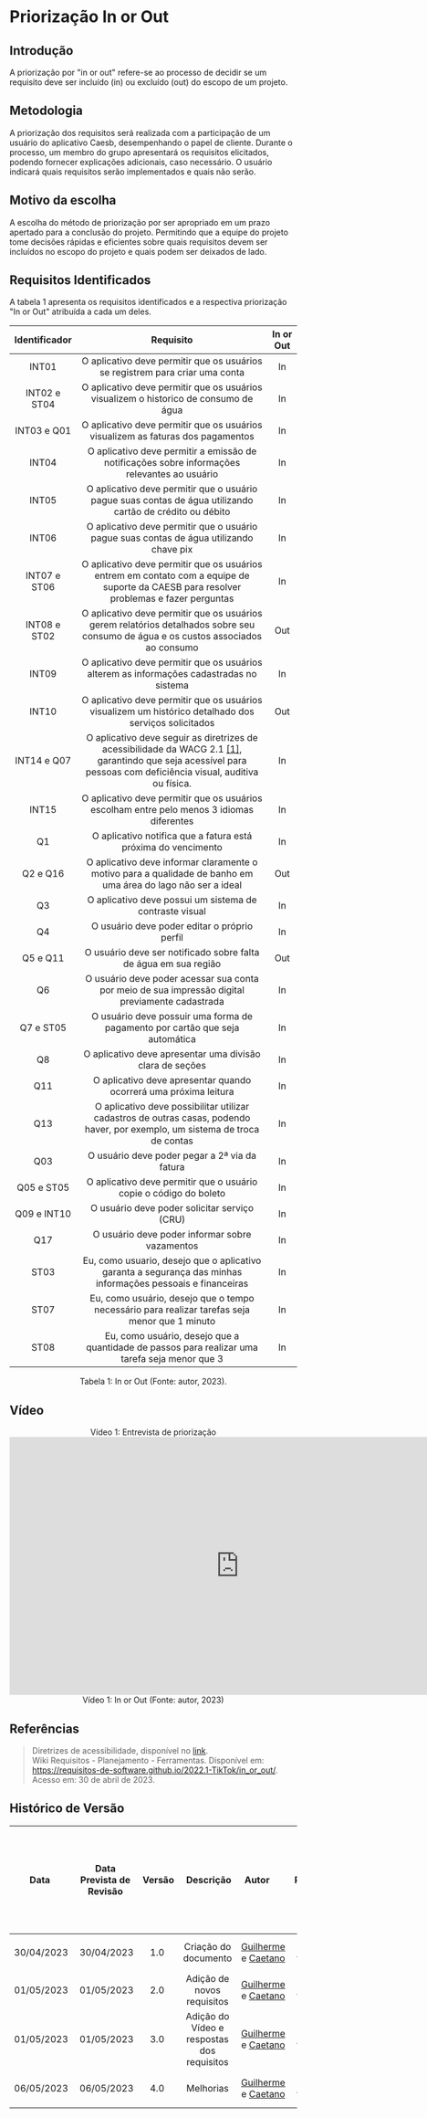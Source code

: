 # Priorização In or Out

## Introdução
A priorização por "in or out" refere-se ao processo de decidir se um requisito deve ser incluído (in) ou excluído (out) do escopo de um projeto.

## Metodologia
A priorização dos requisitos será realizada com a participação de um usuário do aplicativo Caesb, desempenhando o papel de cliente. Durante o processo, um membro do grupo apresentará os requisitos elicitados, podendo fornecer explicações adicionais, caso necessário. O usuário indicará quais requisitos serão implementados e quais não serão.

## Motivo da escolha
A escolha do método de priorização por ser apropriado em um prazo apertado para a conclusão do projeto. Permitindo que a equipe do projeto tome decisões rápidas e eficientes sobre quais requisitos devem ser incluídos no escopo do projeto e quais podem ser deixados de lado.

## Requisitos Identificados

A tabela 1 apresenta os requisitos identificados e a respectiva priorização "In or Out" atribuída a cada um deles. 

| Identificador | Requisito |   In or Out |
| :----------: |:----------:|  :-----------: |
| INT01 | O aplicativo deve permitir que os usuários se registrem para criar uma conta |  In
| INT02 e ST04 | O aplicativo deve permitir que os usuários visualizem o historico de consumo de água |  In
| INT03 e Q01 | O aplicativo deve permitir que os usuários visualizem as faturas dos pagamentos |  In
| INT04 | O aplicativo deve permitir a emissão de notificações sobre informações relevantes ao usuário |  In
| INT05 | O aplicativo deve permitir que o usuário pague suas contas de água utilizando cartão de crédito ou débito |  In
| INT06 | O aplicativo deve permitir que o usuário pague suas contas de água utilizando chave pix |  In
| INT07 e ST06 | O aplicativo deve permitir que os usuários entrem em contato com a equipe de suporte da CAESB para resolver problemas e fazer perguntas |  In
| INT08 e ST02 | O aplicativo deve permitir que os usuários gerem relatórios detalhados sobre seu consumo de água e os custos associados ao consumo |  Out
| INT09 | O aplicativo deve permitir que os usuários alterem as informações cadastradas no sistema | In
| INT10 | O aplicativo deve permitir que os usuários visualizem um histórico detalhado dos serviços solicitados |  Out
| INT14 e  Q07  | O aplicativo deve seguir as diretrizes de acessibilidade da WACG 2.1 [[1]](https://www.w3c.br/traducoes/wcag/wcag21-pt-BR/), garantindo que seja acessível para pessoas com deficiência visual, auditiva ou física. |  In
| INT15 | O aplicativo deve permitir que os usuários escolham entre pelo menos 3 idiomas diferentes |  In
| Q1 | O aplicativo notifica que a fatura está próxima do vencimento |  In
| Q2 e Q16 | O aplicativo deve informar claramente o motivo para a qualidade de banho em uma área do lago não ser a ideal |  Out
| Q3 | O aplicativo deve possui um sistema de contraste visual |  In
| Q4 | O usuário deve poder editar o próprio perfil |  In
| Q5 e Q11 | O usuário deve ser notificado sobre falta de água em sua região | Out
| Q6 | O usuário deve poder acessar sua conta por meio de sua impressão digital previamente cadastrada |  In
| Q7 e ST05 | O usuário deve possuir uma forma de pagamento por cartão que seja automática |  In
| Q8 | O aplicativo deve apresentar uma divisão clara de seções |  In
| Q11 | O aplicativo deve apresentar quando ocorrerá uma próxima leitura |  In
| Q13 | O aplicativo deve possibilitar utilizar cadastros de outras casas, podendo haver, por exemplo, um sistema de troca de contas |  In
| Q03 | O usuário deve poder pegar a 2ª via da fatura |  In
| Q05 e ST05 | O aplicativo deve permitir que o usuário copie o código do boleto | In
| Q09 e INT10 | O usuário deve poder solicitar serviço (CRU) |  In
| Q17 | O usuário deve poder informar sobre vazamentos |  In
| ST03 | Eu, como usuario, desejo que o aplicativo garanta a segurança das minhas informações pessoais e financeiras |  In
| ST07 | Eu, como usuário, desejo que o tempo necessário para realizar tarefas seja menor que 1 minuto |  In
| ST08 | Eu, como usuário, desejo que a quantidade de passos para realizar uma tarefa seja menor que 3 |  In
<div style="text-align: center">
<p> Tabela 1: In or Out (Fonte: autor, 2023).</p>
</div>

## Vídeo

<div style="text-align: center">
Vídeo 1: Entrevista de priorização
</div>

<center>

<iframe width="804" height="452" src="https://www.youtube.com/embed/M-LpJ-cshUM" title="Priorização In or Out - Entrega 2 - Requisitos de Sofware" frameborder="0" allow="accelerometer; autoplay; clipboard-write; encrypted-media; gyroscope; picture-in-picture; web-share" allowfullscreen></iframe>

</center>

<div style="text-align: center">
Vídeo 1: In or Out (Fonte: autor, 2023)
</div>


## Referências

> Diretrizes de acessibilidade, disponível no [link](https://www.w3c.br/traducoes/wcag/wcag21-pt-BR/). <br/>
> Wiki Requisitos - Planejamento - Ferramentas. Disponível em: <https://requisitos-de-software.github.io/2022.1-TikTok/in_or_out/>. Acesso em: 30 de abril de 2023. <br/>

## Histórico de Versão

|    Data    | Data Prevista de Revisão | Versão |      Descrição       |                                                                Autor                                                                 |               Revisor               |
| :--------: | :----------------------: | :----: | :------------------: | :----------------------------------------------------------------------------------------------------------------------------------: | :---------------------------------: |
| 30/04/2023 |        30/04/2023        |  1.0   | Criação do documento   | [Guilherme](https://github.com/guilhermekishimoto) e [Caetano](https://github.com/caeslucio) | [Raquel](https://github.com/raqueleucaria) |
| 01/05/2023 |        01/05/2023        |  2.0   | Adição de novos requisitos   | [Guilherme](https://github.com/guilhermekishimoto) e [Caetano](https://github.com/caeslucio) | [Raquel](https://github.com/raqueleucaria) |
| 01/05/2023 |        01/05/2023        |  3.0   | Adição do Vídeo e respostas dos requisitos | [Guilherme](https://github.com/guilhermekishimoto) e [Caetano](https://github.com/caeslucio) | [Raquel](https://github.com/raqueleucaria) |
| 06/05/2023 |        06/05/2023        |  4.0   | Melhorias | [Guilherme](https://github.com/guilhermekishimoto) e [Caetano](https://github.com/caeslucio) | [Raquel](https://github.com/raqueleucaria) |
